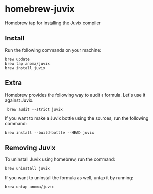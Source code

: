 # homebrew-juvix

Homebrew tap for installing the Juvix compiler

## Install

Run the following commands on your machine:

```
brew update
brew tap anoma/juvix
brew install juvix
```

## Extra

Homebrew provides the following way to audit a formula. Let's
use it against Juvix.

```
 brew audit --strict juvix
```

If you want to make a Juvix bottle using the sources, run the following command:

```
brew install --build-bottle --HEAD juvix
```

## Removing Juvix

To uninstall Juvix using homebrew, run the command:

``` 
brew uninstall juvix
``` 
If you want to uninstall the formula as well, untap it by running:

```
brew untap anoma/juvix
```
